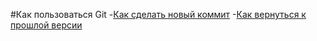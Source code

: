 #Как пользоваться Git
-[Как сделать новый коммит](./commit_help.md)
-[Как вернуться к прошлой версии](./reset_help.md)
